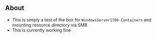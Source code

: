 ## About

- This is simply a test of the box for `WindowsServer1709-Containers` and mounting resource directory via SMB
- This is currently working fine